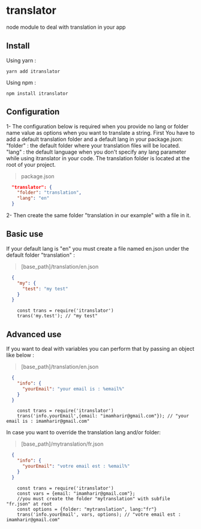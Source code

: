 # translator
node module to deal with translation in your app

## Install
Using yarn : 
```
yarn add itranslator
```

Using npm : 
```
npm install itranslator
```
## Configuration
1- The configuration below is required when you provide no lang or folder name value as options when you want to translate a string.
  First You have to add a default translation folder and a default lang in your package.json:
  "folder" : the default folder where your translation files will be located.
  "lang" : the default language when you don't specify any lang parameter while using itranslator in your code.
  The translation folder is located at the root of your project.
  
> package.json
```json
  "translator": {
    "folder": "translation", 
    "lang": "en"
  }
```
2- Then create the same folder "translation in our example" with a file in it.

## Basic use
If your default lang is "en" you must create a file named en.json under the default folder "translation" :

> [base_path]/translation/en.json
```json
  {
    "my": {
      "test": "my test"
    }
  }
```
```node
    const trans = require('itranslator')
    trans('my.test'); // "my test" 
```
## Advanced use
If you want to deal with variables you can perform that by passing an object like below :

> [base_path]/translation/en.json
```json
  {
    "info": {
      "yourEmail": "your email is : %email%"
    }
  }
```
```node
    const trans = require('itranslator')
    trans('info.yourEmail',{email: "imamharir@gmail.com"}); // "your email is : imamharir@gmail.com" 
```
In case you want to override the translation lang and/or folder:

> [base_path]/mytranslation/fr.json
```json
  {
    "info": {
      "yourEmail": "votre email est : %email%"
    }
  }
```
```node
    const trans = require('itranslator')
    const vars = {email: "imamharir@gmail.com"};
    //you must create the folder "mytranslation" with subfile "fr.json" at root 
    const options = {folder: "mytranslation", lang:"fr"}
    trans('info.yourEmail', vars, options); // "votre email est : imamharir@gmail.com" 
```
